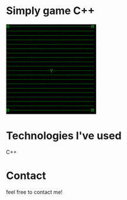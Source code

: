 # Simply game C++

![homepage screenshot](img/Monsters.png)

# Technologies I've used
C++

# Contact
 feel free to contact me! 
